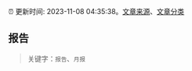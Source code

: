 :alarm_clock: 更新时间: 2023-11-08 04:35:38。[文章来源](/README.md)、[文章分类](/TAGS.md)

## 报告


> 关键字：`报告`、`月报`



